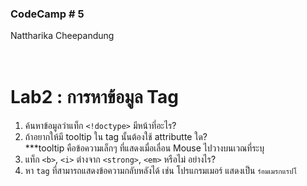 ### CodeCamp # 5 <br>
Nattharika Cheepandung <br>
<br>
<br>

# Lab2 : การหาข้อมูล Tag

1. ค้นหาข้อมูลว่าแท็ก `<!doctype>` มีหน้าที่อะไร? <br>
2. ถ้าอยากให้มี tooltip ใน tag นั้นต้องใช้ attributte ใด? <br>
***tooltip คือข้อความเล็กๆ ที่แสดงเมื่อเลื่อน Mouse ไปวางบนเวณที่ระบุ <br>
3. แท็ก `<b>`, `<i>` ต่างจาก `<strong>`, `<em>` หรือไม่ อย่างไร? <br>
4. หา `tag` ที่สามารถแสดงข้อความกลับหลังได้ เช่น โปรแกรมเมอร์ แสดงเป็น `ร์อมเมรกแรปโ` <br>
